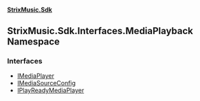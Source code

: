 #### [StrixMusic.Sdk](./index.md 'index')
## StrixMusic.Sdk.Interfaces.MediaPlayback Namespace
### Interfaces
- [IMediaPlayer](./StrixMusic-Sdk-Interfaces-MediaPlayback-IMediaPlayer.md 'StrixMusic.Sdk.Interfaces.MediaPlayback.IMediaPlayer')
- [IMediaSourceConfig](./StrixMusic-Sdk-Interfaces-MediaPlayback-IMediaSourceConfig.md 'StrixMusic.Sdk.Interfaces.MediaPlayback.IMediaSourceConfig')
- [IPlayReadyMediaPlayer](./StrixMusic-Sdk-Interfaces-MediaPlayback-IPlayReadyMediaPlayer.md 'StrixMusic.Sdk.Interfaces.MediaPlayback.IPlayReadyMediaPlayer')
